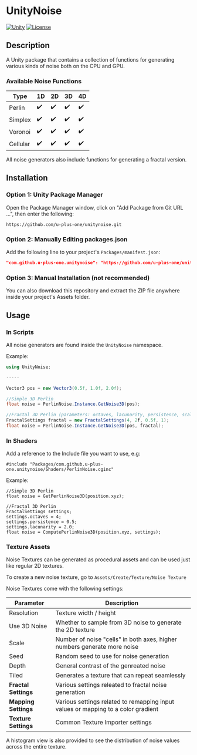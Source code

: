 # UnityNoise

[![Unity](https://img.shields.io/badge/Unity-2019.4+-blue.svg)](https://unity3d.com/get-unity/download)
[![License](https://img.shields.io/badge/license-MIT-green)](LICENSE.md)

## Description

A Unity package that contains a collection of functions for generating various kinds of noise both on the CPU and GPU.

### Available Noise Functions
|Type           |1D                |2D                |3D                |4D                |
|---------------|------------------|------------------|------------------|------------------|
|Perlin         |:heavy_check_mark:|:heavy_check_mark:|:heavy_check_mark:|:heavy_check_mark:|
|Simplex        |:heavy_check_mark:|:heavy_check_mark:|:heavy_check_mark:|:heavy_check_mark:|
|Voronoi        |:heavy_check_mark:|:heavy_check_mark:|:heavy_check_mark:|:heavy_check_mark:|
|Cellular       |:heavy_check_mark:|:heavy_check_mark:|:heavy_check_mark:|:heavy_check_mark:|

All noise generators also include functions for generating a fractal version.

## Installation

### Option 1: Unity Package Manager

Open the Package Manager window, click on "Add Package from Git URL ...", then enter the following:
```
https://github.com/u-plus-one/unitynoise.git
```

### Option 2: Manually Editing packages.json

Add the following line to your project's `Packages/manifest.json`:

```json
"com.github.u-plus-one.unitynoise": "https://github.com/u-plus-one/unitynoise.git"
```

### Option 3: Manual Installation (not recommended)

You can also download this repository and extract the ZIP file anywhere inside your project's Assets folder.

## Usage

### In Scripts

All noise generators are found inside the ```UnityNoise``` namespace.

Example:
```csharp
using UnityNoise;

-----

Vector3 pos = new Vector3(0.5f, 1.0f, 2.0f);

//Simple 3D Perlin 
float noise = PerlinNoise.Instance.GetNoise3D(pos);

//Fractal 3D Perlin (parameters: octaves, lacunarity, persistence, scale)
FractalSettings fractal = new FractalSettings(4, 2f, 0.5f, 1);
float noise = PerlinNoise.Instance.GetNoise3D(pos, fractal);
```

### In Shaders

Add a reference to the Include file you want to use, e.g:
```
#include "Packages/com.github.u-plus-one.unitynoise/Shaders/PerlinNoise.cginc"
```

Example:
```hlsl
//Simple 3D Perlin
float noise = GetPerlinNoise3D(position.xyz);

//Fractal 3D Perlin
FractalSettings settings;
settings.octaves = 4;
settings.persistence = 0.5;
settings.lacunarity = 2.0;
float noise = ComputePerlinNoise3D(position.xyz, settings);
```

### Texture Assets

Noise Textures can be generated as procedural assets and can be used just like regular 2D textures.

To create a new noise texture, go to `Assets/Create/Texture/Noise Texture`

Noise Textures come with the following settings:

|Parameter      |Description|
|---------------|------------|
|Resolution     |Texture width / height|
|Use 3D Noise   |Whether to sample from 3D noise to generate the 2D texture|
|Scale          |Number of noise "cells" in both axes, higher numbers generate more noise|
|Seed           |Random seed to use for noise generation|
|Depth          |General contrast of the genreated noise|
|Tiled          |Generates a texture that can repeat seamlessly|
|**Fractal Settings**|Various settings releated to fractal noise generation|
|**Mapping Settings**|Various settings related to remapping input values or mapping to a color gradient|
|**Texture Settings**|Common Texture Importer settings|

A histogram view is also provided to see the distribution of noise values across the entire texture.
